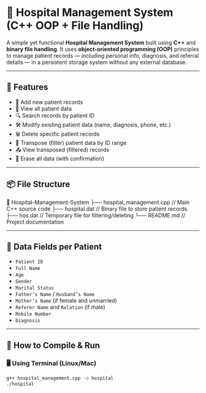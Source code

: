 # 🏥 Hospital Management System (C++ OOP + File Handling)

A simple yet functional **Hospital Management System** built using **C++** and **binary file handling**. It uses **object-oriented programming (OOP)** principles to manage patient records — including personal info, diagnosis, and referral details — in a persistent storage system without any external database.

---

## 📌 Features

- 🔐 Add new patient records
- 📄 View all patient data
- 🔍 Search records by patient ID
- 🛠️ Modify existing patient data (name, diagnosis, phone, etc.)
- 🗑️ Delete specific patient records
- 🔁 Transpose (filter) patient data by ID range
- 📤 View transposed (filtered) records
- 🧨 Erase all data (with confirmation)

---

## 📦 File Structure

📁 Hospital-Management-System
├── hospital_management.cpp // Main C++ source code
├── hospital.dat // Binary file to store patient records
├── hos.dat // Temporary file for filtering/deleting
└── README.md // Project documentation


---

## 🧪 Data Fields per Patient

- `Patient ID`
- `Full Name`
- `Age`
- `Gender`
- `Marital Status`
- `Father’s Name` / `Husband’s Name`
- `Mother’s Name` (if female and unmarried)
- `Referer Name` and `Relation` (if male)
- `Mobile Number`
- `Diagnosis`

---

## 🔧 How to Compile & Run

### 🖥️ Using Terminal (Linux/Mac)
```bash
g++ hospital_management.cpp -o hospital
./hospital
